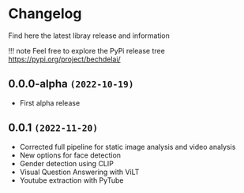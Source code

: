# Changelog

Find here the latest libray release and information

!!! note
    Feel free to explore the PyPi release tree https://pypi.org/project/bechdelai/

## 0.0.0-alpha ``(2022-10-19)``
- First alpha release

## 0.0.1 ``(2022-11-20)``
- Corrected full pipeline for static image analysis and video analysis
- New options for face detection
- Gender detection using CLIP
- Visual Question Answering with ViLT
- Youtube extraction with PyTube